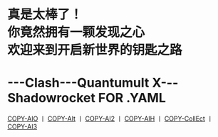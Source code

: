 # 真是太棒了！<br>你竟然拥有一颗发现之心<br>欢迎来到开启新世界的钥匙之路

# ---Clash---Quantumult X---Shadowrocket FOR .YAML
[COPY-AIO](https://raw.githubusercontent.com/O7Y0/Attached/server/AIO.yaml)  丨 [COPY-AIt](https://raw.githubusercontent.com/O7Y0/Attached/server/AIT.yaml)  丨  [COPY-AI2](https://raw.githubusercontent.com/O7Y0/Attached/server/AI2.yaml)  丨 [COPY-AIH](https://raw.githubusercontent.com/O7Y0/Attached/server/AIH.yaml)  丨    [COPY-CollEct](https://raw.githubusercontent.com/O7Y0/Attached/server/CollEct.yaml)  丨   [COPY-AI3](https://raw.githubusercontent.com/O7Y0/Attached/server/AI3.TXT)
